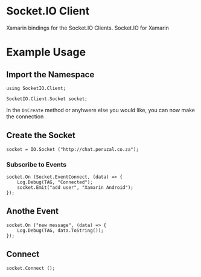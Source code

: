 # Socket.IO Client
Xamarin bindings for the Socket.IO Clients. Socket.IO for Xamarin

# Example Usage

## Import the Namespace
```
using SocketIO.Client;

SocketIO.Client.Socket socket;
```

In the ```OnCreate``` method or anyhwere else you would like, you can now make the connection
## Create the Socket
```
socket = IO.Socket ("http://chat.peruzal.co.za");
```

### Subscribe to Events
```
socket.On (Socket.EventConnect, (data) => {
    Log.Debug(TAG, "Connected");
    socket.Emit("add user", "Xamarin Android");
});
```

## Anothe Event
```
socket.On ("new message", (data) => {
    Log.Debug(TAG, data.ToString());
});
```

## Connect
```
socket.Connect ();
```
